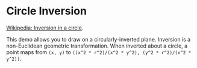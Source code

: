 # Circle Inversion

[Wikipedia: Inversion in a circle](https://en.wikipedia.org/wiki/Inversive_geometry#Inversion_in_a_circle).

This demo allows you to draw on a circularly-inverted plane.
Inversion is a non-Euclidean geometric transformation.
When inverted about a circle, a point maps from `(x, y)` to `((x^2 * r^2)/(x^2 * y^2), (y^2 * r^2)/(x^2 * y^2))`.


